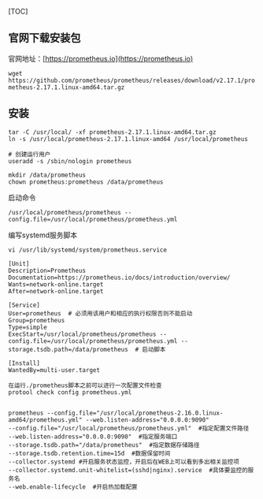 

[TOC]



## 官网下载安装包



官网地址：[https://prometheus.io](https://prometheus.io)



`wget https://github.com/prometheus/prometheus/releases/download/v2.17.1/prometheus-2.17.1.linux-amd64.tar.gz`



## 安装



```
tar -C /usr/local/ -xf prometheus-2.17.1.linux-amd64.tar.gz 
ln -s /usr/local/prometheus-2.17.1.linux-amd64 /usr/local/prometheus

# 创建运行用户
useradd -s /sbin/nologin prometheus

mkdir /data/prometheus
chown prometheus:prometheus /data/prometheus
```



启动命令

```
/usr/local/prometheus/prometheus --config.file=/usr/local/prometheus/prometheus.yml
```



编写systemd服务脚本

```
vi /usr/lib/systemd/system/prometheus.service

[Unit]
Description=Prometheus
Documentation=https://prometheus.io/docs/introduction/overview/
Wants=network-online.target
After=network-online.target

[Service]
User=prometheus  # 必须用该用户和相应的执行权限否则不能启动
Group=prometheus
Type=simple
ExecStart=/usr/local/prometheus/prometheus --config.file=/usr/local/prometheus/prometheus.yml --storage.tsdb.path=/data/prometheus  # 启动脚本

[Install]
WantedBy=multi-user.target

```



```
在运行./prometheus脚本之前可以进行一次配置文件检查
protool check config prometheus.yml


prometheus --config.file="/usr/local/prometheus-2.16.0.linux-amd64/prometheus.yml" --web.listen-address="0.0.0.0:9090"
--config.file="/usr/local/prometheus/prometheus.yml"  #指定配置文件路径
--web.listen-address="0.0.0.0:9090"  #指定服务端口
--storage.tsdb.path="/data/prometheus"  #指定数据存储路径
--storage.tsdb.retention.time=15d  #数据保留时间
--collector.systemd #开启服务状态监控，开启后在WEB上可以看到多出相关监控项
--collector.systemd.unit-whitelist=(sshd|nginx).service  #具体要监控的服务名
--web.enable-lifecycle  #开启热加载配置
```



